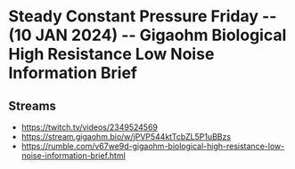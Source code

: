 # Steady Constant Pressure Friday -- (10 JAN 2024) -- Gigaohm Biological High Resistance Low Noise Information Brief

## Streams
- https://twitch.tv/videos/2349524569
- https://stream.gigaohm.bio/w/jPVP544ktTcbZL5P1uBBzs
- https://rumble.com/v67we9d-gigaohm-biological-high-resistance-low-noise-information-brief.html

